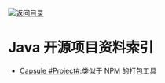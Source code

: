 [![返回目录](https://parg.co/UGo)](https://github.com/wxyyxc1992/Awesome-Reference) 


# Java 开源项目资料索引

* [Capsule #Project#](http://www.capsule.io/user-guide/#getting-capsule):类似于 NPM 的打包工具
